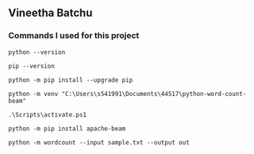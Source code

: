 ## Vineetha Batchu
### Commands I used for this project


`python --version`

`pip --version`

`python -m pip install --upgrade pip`

`python -m venv "C:\Users\s541991\Documents\44517\python-word-count-beam"`

 `.\Scripts\activate.ps1`


 `python -m pip install apache-beam`

 `python -m wordcount --input sample.txt --output out`
